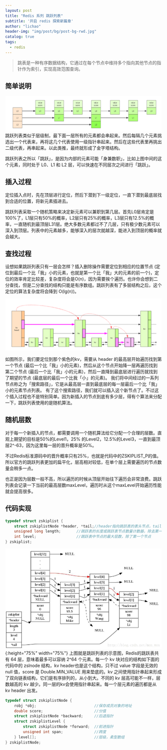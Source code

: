 ```yaml
---
layout: post
title: "Redis 系列 跳跃列表"
subtitle: '开启 redis 探索新篇章'
author: "lichao"
header-img: "img/post/bg/post-bg-rwd.jpg"
catalog: true
tags:
  - redis 
---
```


> 跳表是一种有序数据结构，它通过在每个节点中维持多个指向其他节点的指针作为索引，实现高效范围查询。

## 简单说明
![跳跃列表简易示意图](/img/redis/跳跃列表简易示意图.png)
跳跃列表类似于层级制，最下面一层所有的元素都会串起来。然后每隔几个元素挑选出一个代表来，再将这几个代表使用一级指针串起来。然后在这些代表里再挑出二级代表，再串起来。以此类推，最终就形成了金字塔结构。 

跳跃列表之所以「跳跃」，是因为内部的元素可能「身兼数职」，比如上图中间的这个元素，同时处于 L0、L1 和 L2 层，可以快速在不同层次之间进行「跳跃」。

## 插入过程

定位插入点时，先在顶层进行定位，然后下潜到下一级定位，一直下潜到最底层找到合适的位置，将新元素插进去。

跳跃列表采取一个随机策略来决定新元素可以兼职到第几层。首先L0层肯定是100%了，L1层只有50%的概率，L2层只有25%的概率，L3层只有12.5%的概率，一直随机到最顶层L31层。绝大多数元素都过不了几层，只有极少数元素可以深入到顶层。列表中的元素越多，能够深入的层次就越深，能进入到顶层的概率就会越大。

## 查找过程
设想如果跳跃列表只有一层会怎样？插入删除操作需要定位到相应的位置节点 (定位到最后一个比「我」小的元素，也就是第一个比「我」大的元素的前一个)，定位的效率肯定比较差，复杂度将会是O(n)，因为需要挨个遍历。也许你会想到二分查找，但是二分查找的结构只能是有序数组。跳跃列表有了多层结构之后，这个定位的算法复杂度将会降到 O(lg(n))。

![跳跃表查找示意图](/img/redis/跳跃表查找示意图.png)

如图所示，我们要定位到那个紫色的kv，需要从 header 的最高层开始遍历找到第一个节点 (最后一个比「我」小的元素)，然后从这个节点开始降一层再遍历找到第二个节点 (最后一个比「我」小的元素)，然后一直降到最底层进行遍历就找到了期望的节点 (最底层的最后一个比我「小」的元素)。
我们将中间经过的一系列节点称之为「搜索路径」，它是从最高层一直到最底层的每一层最后一个比「我」小的元素节点列表。
有了这个搜索路径，我们就可以插入这个新节点了。不过这个插入过程也不是特别简单。因为新插入的节点到底有多少层，得有个算法来分配一下，跳跃列表使用的是随机算法。

## 随机层数
对于每一个新插入的节点，都需要调用一个随机算法给它分配一个合理的层数。直观上期望的目标是50%的Level1，25% 的Level2，12.5%的Level3，一直到最顶层2^-63，因为这里每一层的晋升概率是50%。

不过Redis标准源码中的晋升概率只有25%，也就是代码中的ZSKIPLIST_P的值。所以官方的跳跃列表更加的扁平化，层高相对较低，在单个层上需要遍历的节点数量会稍多一点。

也正是因为层数一般不高，所以遍历的时候从顶层开始往下遍历会非常浪费。跳跃列表会记录一下当前的最高层数maxLevel，遍历时从这个maxLevel开始遍历性能就会提高很多。

## 代码实现
```C
typedef struct zskiplist {
    struct zskiplistNode *header, *tail;//header指向跳跃表的表头节点，tail指向跳跃表的表尾节点
    unsigned long length;       //跳跃表的长度或跳跃表节点数量计数器，除去第一个节点
    int level;                  //跳跃表中节点的最大层数，除了第一个节点
} zskiplist;
```
![跳跃列表真实示意图](/img/post/redis/跳跃列表.png){:height="75%" width="75%"}
上图就是跳跃列表的示意图，Redis的跳跃表共有 64 层，意味着最多可以容纳 2^64 个元素。每一个 kv 块对应的结构如下面的代码中的 zslnode 结构，kv header也是这个结构，只不过 value 字段是无效的 null 值，score 是 Double.MIN_VALUE 用来垫底的。kv 之间使用指针串起来形成了双向链表结构，它们是有序排列的，从小到大。不同的 kv 层高可能不一样，层数越高的 kv 越少。同一层的kv会使用指针串起来。每一个层元素的遍历都是从 kv header 出发。

```c
typedef struct zskiplistNode {
    robj *obj;                          //保存成员对象的地址
    double score;                       //分值
    struct zskiplistNode *backward;     //后退指针
    struct zskiplistLevel {
        struct zskiplistNode *forward;  //前进指针
        unsigned int span;              //跨度
    } level[];                          //层级，柔型数组
} zskiplistNode;
```